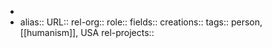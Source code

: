 -
- alias::
  URL::
  rel-org::
  role::
  fields::
  creations:: 
  tags:: person, [[humanism]], USA 
  rel-projects::
  